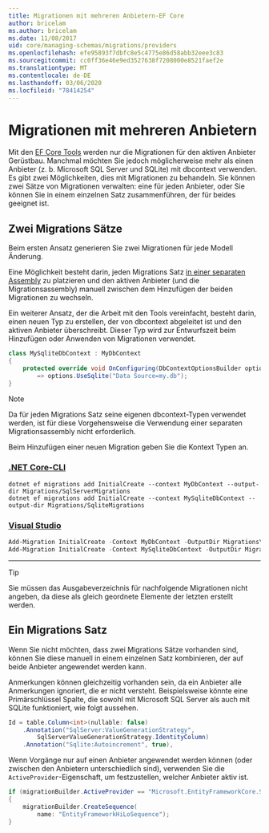 ```yaml
---
title: Migrationen mit mehreren Anbietern-EF Core
author: bricelam
ms.author: bricelam
ms.date: 11/08/2017
uid: core/managing-schemas/migrations/providers
ms.openlocfilehash: efe95893f7dbfc8e5c4775e86d58abb32eee3c83
ms.sourcegitcommit: cc0ff36e46e9ed3527638f7208000e8521faef2e
ms.translationtype: MT
ms.contentlocale: de-DE
ms.lasthandoff: 03/06/2020
ms.locfileid: "78414254"
---
```

# <a name="migrations-with-multiple-providers"></a>Migrationen mit mehreren Anbietern

Mit den [EF Core Tools][1] werden nur die Migrationen für den aktiven Anbieter Gerüstbau. Manchmal möchten Sie jedoch möglicherweise mehr als einen Anbieter (z. b. Microsoft SQL Server und SQLite) mit dbcontext verwenden. Es gibt zwei Möglichkeiten, dies mit Migrationen zu behandeln. Sie können zwei Sätze von Migrationen verwalten: eine für jeden Anbieter, oder Sie können Sie in einem einzelnen Satz zusammenführen, der für beides geeignet ist.

## <a name="two-migration-sets"></a>Zwei Migrations Sätze

Beim ersten Ansatz generieren Sie zwei Migrationen für jede Modell Änderung.

Eine Möglichkeit besteht darin, jeden Migrations Satz [in einer separaten Assembly][2] zu platzieren und den aktiven Anbieter (und die Migrationsassembly) manuell zwischen dem Hinzufügen der beiden Migrationen zu wechseln.

Ein weiterer Ansatz, der die Arbeit mit den Tools vereinfacht, besteht darin, einen neuen Typ zu erstellen, der von dbcontext abgeleitet ist und den aktiven Anbieter überschreibt. Dieser Typ wird zur Entwurfszeit beim Hinzufügen oder Anwenden von Migrationen verwendet.

``` csharp
class MySqliteDbContext : MyDbContext
{
    protected override void OnConfiguring(DbContextOptionsBuilder options)
        => options.UseSqlite("Data Source=my.db");
}
```

> [!NOTE]
> Da für jeden Migrations Satz seine eigenen dbcontext-Typen verwendet werden, ist für diese Vorgehensweise die Verwendung einer separaten Migrationsassembly nicht erforderlich.

Beim Hinzufügen einer neuen Migration geben Sie die Kontext Typen an.

### <a name="net-core-cli"></a>[.NET Core-CLI](#tab/dotnet-core-cli)

```dotnetcli
dotnet ef migrations add InitialCreate --context MyDbContext --output-dir Migrations/SqlServerMigrations
dotnet ef migrations add InitialCreate --context MySqliteDbContext --output-dir Migrations/SqliteMigrations
```

### <a name="visual-studio"></a>[Visual Studio](#tab/vs)

``` powershell
Add-Migration InitialCreate -Context MyDbContext -OutputDir Migrations\SqlServerMigrations
Add-Migration InitialCreate -Context MySqliteDbContext -OutputDir Migrations\SqliteMigrations
```

***

> [!TIP]
> Sie müssen das Ausgabeverzeichnis für nachfolgende Migrationen nicht angeben, da diese als gleich geordnete Elemente der letzten erstellt werden.

## <a name="one-migration-set"></a>Ein Migrations Satz

Wenn Sie nicht möchten, dass zwei Migrations Sätze vorhanden sind, können Sie diese manuell in einem einzelnen Satz kombinieren, der auf beide Anbieter angewendet werden kann.

Anmerkungen können gleichzeitig vorhanden sein, da ein Anbieter alle Anmerkungen ignoriert, die er nicht versteht. Beispielsweise könnte eine Primärschlüssel Spalte, die sowohl mit Microsoft SQL Server als auch mit SQLite funktioniert, wie folgt aussehen.

``` csharp
Id = table.Column<int>(nullable: false)
    .Annotation("SqlServer:ValueGenerationStrategy",
        SqlServerValueGenerationStrategy.IdentityColumn)
    .Annotation("Sqlite:Autoincrement", true),
```

Wenn Vorgänge nur auf einen Anbieter angewendet werden können (oder zwischen den Anbietern unterschiedlich sind), verwenden Sie die `ActiveProvider`-Eigenschaft, um festzustellen, welcher Anbieter aktiv ist.

``` csharp
if (migrationBuilder.ActiveProvider == "Microsoft.EntityFrameworkCore.SqlServer")
{
    migrationBuilder.CreateSequence(
        name: "EntityFrameworkHiLoSequence");
}
```

  [1]: ../../miscellaneous/cli/index.md
  [2]: projects.md
